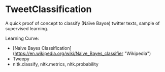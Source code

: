 # TweetClassification
A quick proof of concept to classify (Naïve Bayse) twitter texts, sample of supervised learning. 

Learning Curve:   
- [Naive Bayes Classification] (https://en.wikipedia.org/wiki/Naive_Bayes_classifier "Wikipedia")
- Tweepy
- nltk.classify, nltk.metrics, nltk.probability
